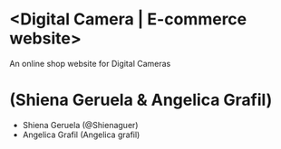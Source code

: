 # <Digital Camera | E-commerce website>

An online shop website for Digital Cameras
  
# <Members> (Shiena Geruela & Angelica Grafil)
  * Shiena Geruela (@Shienaguer)
  *  Angelica Grafil (Angelica grafil)
   
